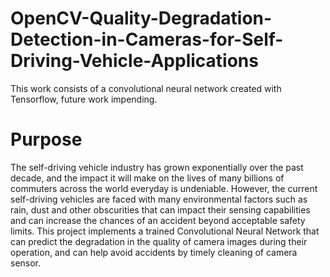 # OpenCV-Quality-Degradation-Detection-in-Cameras-for-Self-Driving-Vehicle-Applications
This work consists of a convolutional neural network created with Tensorflow, future work impending.

# Purpose
The self-driving vehicle industry has grown exponentially over the past decade, and the impact it will make on
the lives of many billions of commuters across the world everyday is undeniable. However, the current self-driving vehicles are faced with many environmental factors such as rain, dust and other obscurities that can impact their sensing capabilities and can increase the chances of an accident beyond acceptable safety limits. This project implements a trained Convolutional Neural Network that can predict the degradation in the quality of camera images during their operation, and can help avoid accidents by timely cleaning of camera sensor.
